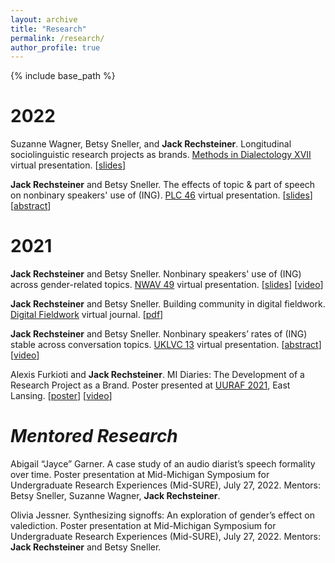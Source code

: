 ```yaml
---
layout: archive
title: "Research"
permalink: /research/
author_profile: true
---
```


{% include base_path %}

2022
====
Suzanne Wagner, Betsy Sneller, and **Jack Rechsteiner**. Longitudinal sociolinguistic research projects as brands. [Methods in Dialectology XVII](https://methodsxvii.uni-mainz.de/) virtual presentation. [[slides](http://jackrechsteiner.github.io/files/Methods_in_Dialect_Presentation.pdf)]

**Jack Rechsteiner** and Betsy Sneller. The effects of topic & part of speech on nonbinary speakers' use of (ING). [PLC 46](https://www.ling.upenn.edu/Events/PLC/plc46/index.html) virtual presentation. [[slides](http://jackrechsteiner.github.io/files/PLC_Presentation.pdf)] [[abstract](http://jackrechsteiner.github.io/files/PLC_46_paper_55.pdf)]

2021
====
**Jack Rechsteiner** and Betsy Sneller. Nonbinary speakers' use of (ING) across gender-related topics. [NWAV 49](https://www.nwav49.org/) virtual presentation. [[slides](http://jackrechsteiner.github.io/files/RechsteinerNWAV49.pdf)] [[video](https://vimeo.com/627644620)]

**Jack Rechsteiner** and Betsy Sneller. Building community in digital fieldwork. [Digital Fieldwork](https://digitalfieldwork.iu.edu/) virtual journal. [[pdf](http://jackrechsteiner.github.io/files/Rechsteiner_DigitalFieldwork.pdf)]

**Jack Rechsteiner** and Betsy Sneller. Nonbinary speakers’ rates of (ING) stable across conversation topics. [UKLVC 13](https://uklvc13.com/) virtual presentation. [[abstract](http://jackrechsteiner.github.io/files/Rechsteiner_UKLVC13.pdf)] [[video](http://jackrechsteiner.github.io/files/Rechsteiner_UKLVC13_video.mp4)]

Alexis Furkioti and **Jack Rechsteiner**. MI Diaries: The Development of a Research Project as a Brand. Poster presented at [UURAF 2021](https://urca.msu.edu/forums/uuraf-2021), East Lansing. [[poster](http://jackrechsteiner.github.io/files/MI-Diaries-UURAF.pdf)] [[video](https://www.youtube.com/watch?v=ZWxotrdgwP0)]

*Mentored Research*
====
Abigail “Jayce” Garner. A case study of an audio diarist’s speech formality over time. Poster presentation at Mid-Michigan Symposium for Undergraduate Research Experiences (Mid-SURE), July 27, 2022. Mentors: Betsy Sneller, Suzanne Wagner, **Jack Rechsteiner**.

Olivia Jessner. Synthesizing signoffs: An exploration of gender’s effect on valediction. Poster presentation at Mid-Michigan Symposium for Undergraduate Research Experiences (Mid-SURE), July 27, 2022. Mentors: **Jack Rechsteiner** and Betsy Sneller.
